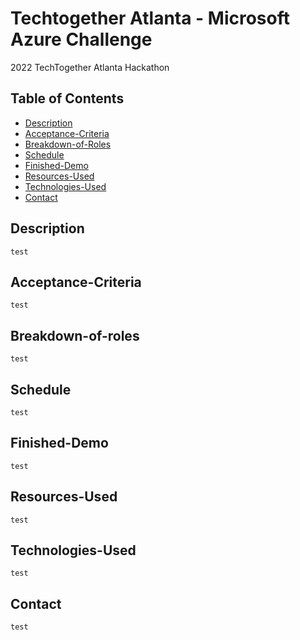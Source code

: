 # Techtogether Atlanta - Microsoft Azure Challenge
2022 TechTogether Atlanta Hackathon

## Table of Contents
  - [Description](#Description)
  - [Acceptance-Criteria](#Acceptance-Criteria)
  - [Breakdown-of-Roles](#Breakdown-of-Roles)
  - [Schedule](#Schedule)
  - [Finished-Demo](#Finished-Demo)
  - [Resources-Used](#Resources-Used)
  - [Technologies-Used](#Technologies-Used)
  - [Contact](#Contact)

## Description
```
test
```
## Acceptance-Criteria
```
test
```
## Breakdown-of-roles
```
test
```
## Schedule
```
test
```
## Finished-Demo
```
test
```
## Resources-Used
```
test
```
## Technologies-Used
```
test
```
## Contact
```
test
```